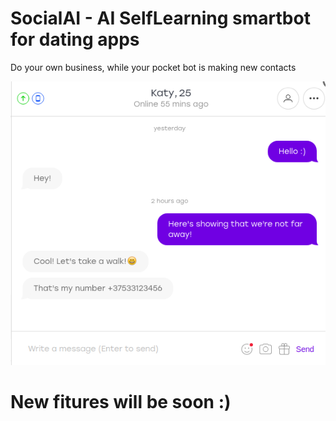 # SocialAI - AI SelfLearning smartbot for dating apps

Do your own business, while your pocket bot is making new contacts


![](/img/Screenshot0.png?raw=true "Screen0")

# New fitures will be soon :)
